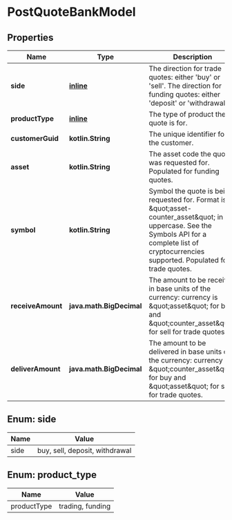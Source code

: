 
# PostQuoteBankModel

## Properties
Name | Type | Description | Notes
------------ | ------------- | ------------- | -------------
**side** | [**inline**](#Side) | The direction for trade quotes: either &#39;buy&#39; or &#39;sell&#39;. The direction for funding quotes: either &#39;deposit&#39; or &#39;withdrawal&#39;. | 
**productType** | [**inline**](#ProductType) | The type of product the quote is for. |  [optional]
**customerGuid** | **kotlin.String** | The unique identifier for the customer. |  [optional]
**asset** | **kotlin.String** | The asset code the quote was requested for. Populated for funding quotes. |  [optional]
**symbol** | **kotlin.String** | Symbol the quote is being requested for. Format is \&quot;asset-counter_asset\&quot; in uppercase. See the Symbols API for a complete list of cryptocurrencies supported. Populated for trade quotes. |  [optional]
**receiveAmount** | **java.math.BigDecimal** | The amount to be received in base units of the currency: currency is \&quot;asset\&quot; for buy and \&quot;counter_asset\&quot; for sell for trade quotes. |  [optional]
**deliverAmount** | **java.math.BigDecimal** | The amount to be delivered in base units of the currency: currency is \&quot;counter_asset\&quot; for buy and \&quot;asset\&quot; for sell for trade quotes. |  [optional]


<a name="Side"></a>
## Enum: side
Name | Value
---- | -----
side | buy, sell, deposit, withdrawal


<a name="ProductType"></a>
## Enum: product_type
Name | Value
---- | -----
productType | trading, funding



